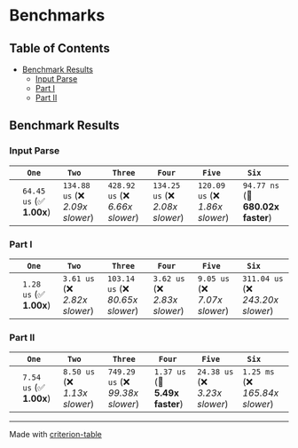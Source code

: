 # Benchmarks

## Table of Contents

- [Benchmark Results](#benchmark-results)
    - [Input Parse ](#input-parse-)
    - [Part I ](#part-i-)
    - [Part II ](#part-ii-)

## Benchmark Results

### Input Parse 

|        | ` One`                   | ` Two`                           | ` Three`                         | ` Four`                          | ` Five`                          | ` Six`                             |
|:-------|:-------------------------|:---------------------------------|:---------------------------------|:---------------------------------|:---------------------------------|:---------------------------------- |
|        | `64.45 us` (✅ **1.00x**) | `134.88 us` (❌ *2.09x slower*)   | `428.92 us` (❌ *6.66x slower*)   | `134.25 us` (❌ *2.08x slower*)   | `120.09 us` (❌ *1.86x slower*)   | `94.77 ns` (🚀 **680.02x faster**)  |

### Part I 

|        | ` One`                  | ` Two`                         | ` Three`                          | ` Four`                        | ` Five`                        | ` Six`                              |
|:-------|:------------------------|:-------------------------------|:----------------------------------|:-------------------------------|:-------------------------------|:----------------------------------- |
|        | `1.28 us` (✅ **1.00x**) | `3.61 us` (❌ *2.82x slower*)   | `103.14 us` (❌ *80.65x slower*)   | `3.62 us` (❌ *2.83x slower*)   | `9.05 us` (❌ *7.07x slower*)   | `311.04 us` (❌ *243.20x slower*)    |

### Part II 

|        | ` One`                  | ` Two`                         | ` Three`                          | ` Four`                        | ` Five`                         | ` Six`                            |
|:-------|:------------------------|:-------------------------------|:----------------------------------|:-------------------------------|:--------------------------------|:--------------------------------- |
|        | `7.54 us` (✅ **1.00x**) | `8.50 us` (❌ *1.13x slower*)   | `749.29 us` (❌ *99.38x slower*)   | `1.37 us` (🚀 **5.49x faster**) | `24.38 us` (❌ *3.23x slower*)   | `1.25 ms` (❌ *165.84x slower*)    |

---
Made with [criterion-table](https://github.com/nu11ptr/criterion-table)

